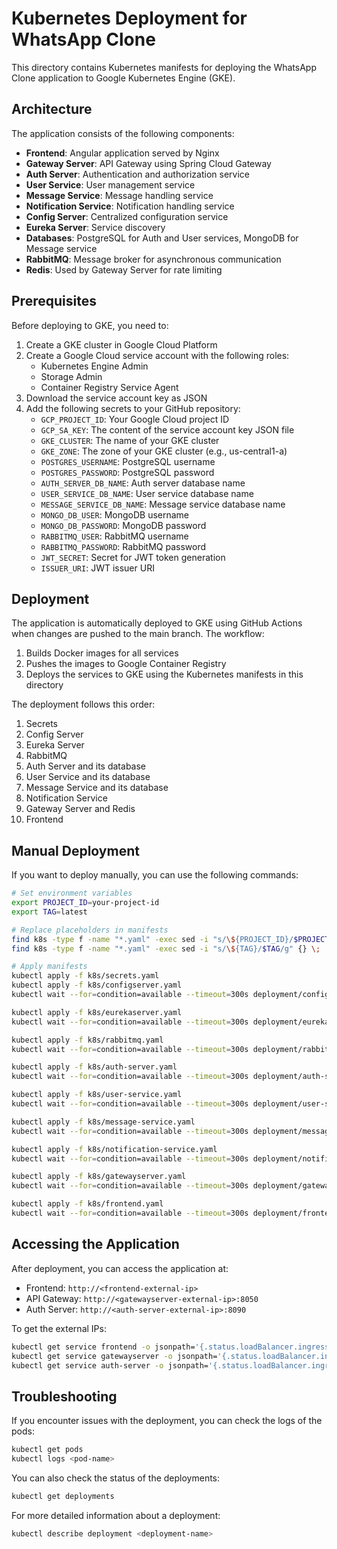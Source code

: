 # Kubernetes Deployment for WhatsApp Clone

This directory contains Kubernetes manifests for deploying the WhatsApp Clone application to Google Kubernetes Engine (GKE).

## Architecture

The application consists of the following components:

- **Frontend**: Angular application served by Nginx
- **Gateway Server**: API Gateway using Spring Cloud Gateway
- **Auth Server**: Authentication and authorization service
- **User Service**: User management service
- **Message Service**: Message handling service
- **Notification Service**: Notification handling service
- **Config Server**: Centralized configuration service
- **Eureka Server**: Service discovery
- **Databases**: PostgreSQL for Auth and User services, MongoDB for Message service
- **RabbitMQ**: Message broker for asynchronous communication
- **Redis**: Used by Gateway Server for rate limiting

## Prerequisites

Before deploying to GKE, you need to:

1. Create a GKE cluster in Google Cloud Platform
2. Create a Google Cloud service account with the following roles:
   - Kubernetes Engine Admin
   - Storage Admin
   - Container Registry Service Agent
3. Download the service account key as JSON
4. Add the following secrets to your GitHub repository:
   - `GCP_PROJECT_ID`: Your Google Cloud project ID
   - `GCP_SA_KEY`: The content of the service account key JSON file
   - `GKE_CLUSTER`: The name of your GKE cluster
   - `GKE_ZONE`: The zone of your GKE cluster (e.g., us-central1-a)
   - `POSTGRES_USERNAME`: PostgreSQL username
   - `POSTGRES_PASSWORD`: PostgreSQL password
   - `AUTH_SERVER_DB_NAME`: Auth server database name
   - `USER_SERVICE_DB_NAME`: User service database name
   - `MESSAGE_SERVICE_DB_NAME`: Message service database name
   - `MONGO_DB_USER`: MongoDB username
   - `MONGO_DB_PASSWORD`: MongoDB password
   - `RABBITMQ_USER`: RabbitMQ username
   - `RABBITMQ_PASSWORD`: RabbitMQ password
   - `JWT_SECRET`: Secret for JWT token generation
   - `ISSUER_URI`: JWT issuer URI

## Deployment

The application is automatically deployed to GKE using GitHub Actions when changes are pushed to the main branch. The workflow:

1. Builds Docker images for all services
2. Pushes the images to Google Container Registry
3. Deploys the services to GKE using the Kubernetes manifests in this directory

The deployment follows this order:
1. Secrets
2. Config Server
3. Eureka Server
4. RabbitMQ
5. Auth Server and its database
6. User Service and its database
7. Message Service and its database
8. Notification Service
9. Gateway Server and Redis
10. Frontend

## Manual Deployment

If you want to deploy manually, you can use the following commands:

```bash
# Set environment variables
export PROJECT_ID=your-project-id
export TAG=latest

# Replace placeholders in manifests
find k8s -type f -name "*.yaml" -exec sed -i "s/\${PROJECT_ID}/$PROJECT_ID/g" {} \;
find k8s -type f -name "*.yaml" -exec sed -i "s/\${TAG}/$TAG/g" {} \;

# Apply manifests
kubectl apply -f k8s/secrets.yaml
kubectl apply -f k8s/configserver.yaml
kubectl wait --for=condition=available --timeout=300s deployment/configserver

kubectl apply -f k8s/eurekaserver.yaml
kubectl wait --for=condition=available --timeout=300s deployment/eurekaserver

kubectl apply -f k8s/rabbitmq.yaml
kubectl wait --for=condition=available --timeout=300s deployment/rabbitmq

kubectl apply -f k8s/auth-server.yaml
kubectl wait --for=condition=available --timeout=300s deployment/auth-server

kubectl apply -f k8s/user-service.yaml
kubectl wait --for=condition=available --timeout=300s deployment/user-service

kubectl apply -f k8s/message-service.yaml
kubectl wait --for=condition=available --timeout=300s deployment/message-service

kubectl apply -f k8s/notification-service.yaml
kubectl wait --for=condition=available --timeout=300s deployment/notification-service

kubectl apply -f k8s/gatewayserver.yaml
kubectl wait --for=condition=available --timeout=300s deployment/gatewayserver

kubectl apply -f k8s/frontend.yaml
kubectl wait --for=condition=available --timeout=300s deployment/frontend
```

## Accessing the Application

After deployment, you can access the application at:

- Frontend: `http://<frontend-external-ip>`
- API Gateway: `http://<gatewayserver-external-ip>:8050`
- Auth Server: `http://<auth-server-external-ip>:8090`

To get the external IPs:

```bash
kubectl get service frontend -o jsonpath='{.status.loadBalancer.ingress[0].ip}'
kubectl get service gatewayserver -o jsonpath='{.status.loadBalancer.ingress[0].ip}'
kubectl get service auth-server -o jsonpath='{.status.loadBalancer.ingress[0].ip}'
```

## Troubleshooting

If you encounter issues with the deployment, you can check the logs of the pods:

```bash
kubectl get pods
kubectl logs <pod-name>
```

You can also check the status of the deployments:

```bash
kubectl get deployments
```

For more detailed information about a deployment:

```bash
kubectl describe deployment <deployment-name>
```
